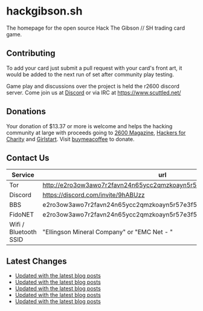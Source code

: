 # hackgibson.sh
The homepage for the open source Hack The Gibson // SH trading card game.


## Contributing

To add your card just submit a pull request with your card's front art, it would be added to the next run of set after community play testing.

Game play and discussions over the project is held the r2600 discord server. Come join us at [Discord](https://discord.com/invite/9hABUzz) or via IRC at https://www.scuttled.net/


## Donations

Your donation of $13.37 or more is welcome and helps the hacking community at large with proceeds going to [2600 Magazine](https://2600.com/), [Hackers for Charity](https://hackersforcharity.org) and [Girlstart](https://girlstart.org).  Visit [buymeacoffee](https://www.buymeacoffee.com/hackgibson.sh) to donate.


## Contact Us

Service | url
-|-
Tor | http://e2ro3ow3awo7r2favn24n65ycc2qmzkoayn5r57e3f56nvjwdcgg32ad.onion
Discord | https://discord.com/invite/9hABUzz
BBS | e2ro3ow3awo7r2favn24n65ycc2qmzkoayn5r57e3f56nvjwdcgg32ad.onion:23
FidoNET | e2ro3ow3awo7r2favn24n65ycc2qmzkoayn5r57e3f56nvjwdcgg32ad.onion:24554
Wifi / Bluetooth SSID | "Ellingson Mineral Company" or "EMC Net - <fidonet address>"

## Latest Changes
<!-- BLOG-POST-LIST:START -->
- [Updated with the latest blog posts](https://github.com/DFW2600/hackgibson.sh/commit/d6c4d8a8970754cd59ad83216950be11d19352fc)
- [Updated with the latest blog posts](https://github.com/DFW2600/hackgibson.sh/commit/34dfbdf9c672e186159e7fddddbaae687a14a7ef)
- [Updated with the latest blog posts](https://github.com/DFW2600/hackgibson.sh/commit/0d5f3c114efb37ccf6f654ccfc1f690669627566)
- [Updated with the latest blog posts](https://github.com/DFW2600/hackgibson.sh/commit/01f48f0377a12bd58cb211880e8567910c1a7a0b)
- [Updated with the latest blog posts](https://github.com/DFW2600/hackgibson.sh/commit/b885bc9ab8c74eabff7baa0a4ebd53b269bf9b77)
<!-- BLOG-POST-LIST:END -->
